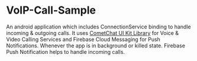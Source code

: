# VoIP-Call-Sample

An android application which includes ConnectionService binding to handle incoming & outgoing calls. It uses [CometChat UI Kit Library](https://github.com/cometchat-pro/android-java-chat-app) for Voice & Video Calling Services and Firebase Cloud Messaging for Push Notifications. Whenever the app is in background or killed state. Firebase Push Notification helps to handle incoming calls.
